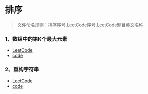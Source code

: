# 排序

> 文件命名规则：排序序号.LeetCode序号.LeetCode题目英文名称


### 1、数组中的第K个最大元素
- [LeetCode](https://leetcode-cn.com/problems/kth-largest-element-in-an-array/)
- [code](./1.215.kth-largest-element-in-an-array/index.html)

### 2、重构字符串
- [LeetCode](https://leetcode-cn.com/problems/reorganize-string/)
- [code](./2.767.reorganize-string/index.md)
